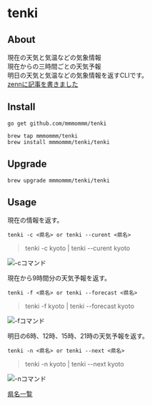 # tenki  
  
## About  
  
現在の天気と気温などの気象情報  
現在からの三時間ごとの天気予報  
明日の天気と気温などの気象情報を返すCLIです。  
[zennに記事を書きました](https://zenn.dev/mmomm/articles/8ae770c54821d1b8f287)
  
## Install  
  
`go get github.com/mmmommm/tenki`
  
`brew tap mmmommm/tenki`  
`brew install mmmommm/tenki/tenki`  
  
## Upgrade  
  
`brew upgrade mmmommm/tenki/tenki`

## Usage  
  
現在の情報を返す。  
  
`tenki -c <県名> or tenki --curent <県名>`  
> tenki -c kyoto | tenki --curent kyoto  
  
![-cコマンド](https://user-images.githubusercontent.com/51479834/96333964-2a96ad00-10a8-11eb-8219-ad6cca82aa46.png)
  
現在から9時間分の天気予報を返す。  
  
`tenki -f <県名> or tenki --forecast <県名>`  
> tenki -f kyoto | tenki --forecast kyoto  
  
![-fコマンド](https://user-images.githubusercontent.com/51479834/96333999-6467b380-10a8-11eb-814a-14b0af1586f6.png)
  
明日の6時、12時、15時、21時の天気予報を返す。  
  
`tenki -n <県名> or tenki --next <県名>`  
> tenki -n kyoto | tenki --next kyoto  
  
![-nコマンド](https://user-images.githubusercontent.com/51479834/96334005-6fbadf00-10a8-11eb-81aa-047497612185.png)
  
[県名一覧](./doc/prefecture.md)